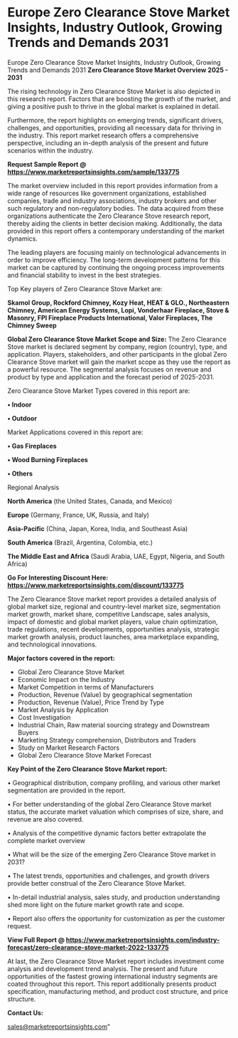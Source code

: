 # Europe Zero Clearance Stove Market Insights, Industry Outlook, Growing Trends and Demands 2031
Europe Zero Clearance Stove Market Insights, Industry Outlook, Growing Trends and Demands 2031
<Strong> Zero Clearance Stove Market Overview 2025 - 2031</strong>

The rising technology in Zero Clearance Stove Market is also depicted in this research report. Factors that are boosting the growth of the market, and giving a positive push to thrive in the global market is explained in detail.

Furthermore, the report highlights on emerging trends, significant drivers, challenges, and opportunities, providing all necessary data for thriving in the industry. This report market research offers a comprehensive perspective, including an in-depth analysis of the present and future scenarios within the industry.

<strong>Request Sample Report @ <a href=https://www.marketreportsinsights.com/sample/133775>https://www.marketreportsinsights.com/sample/133775</a></strong>

The market overview included in this report provides information from a wide range of resources like government organizations, established companies, trade and industry associations, industry brokers and other such regulatory and non-regulatory bodies. The data acquired from these organizations authenticate the Zero Clearance Stove research report, thereby aiding the clients in better decision making. Additionally, the data provided in this report offers a contemporary understanding of the market dynamics.

The leading players are focusing mainly on technological advancements in order to improve efficiency. The long-term development patterns for this market can be captured by continuing the ongoing process improvements and financial stability to invest in the best strategies.

Top Key players of Zero Clearance Stove Market are:

<strong>Skamol Group, Rockford Chimney, Kozy Heat, HEAT & GLO., Northeastern Chimney, American Energy Systems, Lopi, Vonderhaar Fireplace, Stove & Masonry, FPI Fireplace Products International, Valor Fireplaces, The Chimney Sweep</strong>

<strong><b>Global Zero Clearance Stove Market Scope and Size:</b></strong>
The Zero Clearance Stove market is declared segment by company, region (country), type, and application. Players, stakeholders, and other participants in the global Zero Clearance Stove market will gain the market scope as they use the report as a powerful resource. The segmental analysis focuses on revenue and product by type and application and the forecast period of 2025-2031.

Zero Clearance Stove Market Types covered in this report are:

<strong>• Indoor

• Outdoor</strong>

Market Applications covered in this report are:

<strong>• Gas Fireplaces

• Wood Burning Fireplaces

• Others</strong> 

Regional Analysis

<strong>North America</strong> (the United States, Canada, and Mexico)

<strong>Europe</strong> (Germany, France, UK, Russia, and Italy)

<strong>Asia-Pacific</strong> (China, Japan, Korea, India, and Southeast Asia)

<strong>South America</strong> (Brazil, Argentina, Colombia, etc.)

<strong>The Middle East and Africa</strong> (Saudi Arabia, UAE, Egypt, Nigeria, and South Africa)

<strong>Go For Interesting Discount Here: <a href=https://www.marketreportsinsights.com/discount/133775>https://www.marketreportsinsights.com/discount/133775</a></strong>

The Zero Clearance Stove market report provides a detailed analysis of global market size, regional and country-level market size, segmentation market growth, market share, competitive Landscape, sales analysis, impact of domestic and global market players, value chain optimization, trade regulations, recent developments, opportunities analysis, strategic market growth analysis, product launches, area marketplace expanding, and technological innovations.

<strong><b>Major factors covered in the report:</b></strong>
<ul>
  <li>Global Zero Clearance Stove Market </li>
  <li>Economic Impact on the Industry</li>
  <li>Market Competition in terms of Manufacturers</li>
  <li>Production, Revenue (Value) by geographical segmentation</li>
  <li>Production, Revenue (Value), Price Trend by Type</li>
  <li>Market Analysis by Application</li>
  <li>Cost Investigation</li>
  <li>Industrial Chain, Raw material sourcing strategy and Downstream Buyers</li>
  <li>Marketing Strategy comprehension, Distributors and Traders</li>
  <li>Study on Market Research Factors</li>
  <li>Global Zero Clearance Stove Market Forecast</li>
</ul>

<strong><b>Key Point of the Zero Clearance Stove Market report:</b></strong>

• Geographical distribution, company profiling, and various other market segmentation are provided in the report.

• For better understanding of the global Zero Clearance Stove market status, the accurate market valuation which comprises of size, share, and revenue are also covered.

• Analysis of the competitive dynamic factors better extrapolate the complete market overview

• What will be the size of the emerging Zero Clearance Stove market in 2031?

• The latest trends, opportunities and challenges, and growth drivers provide better construal of the Zero Clearance Stove Market.

• In-detail industrial analysis, sales study, and production understanding shed more light on the future market growth rate and scope.

• Report also offers the opportunity for customization as per the customer request.

<strong><b>View Full Report @ <a href=https://www.marketreportsinsights.com/industry-forecast/zero-clearance-stove-market-2022-133775>https://www.marketreportsinsights.com/industry-forecast/zero-clearance-stove-market-2022-133775</a></b></strong>


At last, the Zero Clearance Stove Market report includes investment come analysis and development trend analysis. The present and future opportunities of the fastest growing international industry segments are coated throughout this report. This report additionally presents product specification, manufacturing method, and product cost structure, and price structure.

<strong>Contact Us:</strong>

sales@marketreportsinsights.com"
